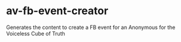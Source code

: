 # av-fb-event-creator
Generates the content to create a FB event for an Anonymous for the Voiceless Cube of Truth
